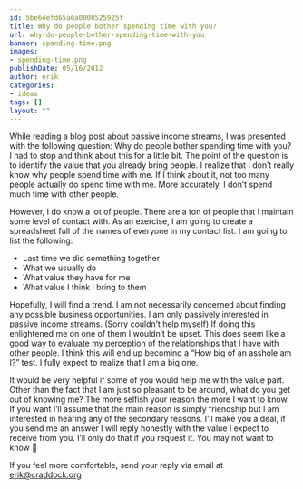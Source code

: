 ```yaml
---
id: 5be64efd65a6a0000525925f
title: Why do people bother spending time with you?
url: why-do-people-bother-spending-time-with-you
banner: spending-time.png
images:
- spending-time.png
publishDate: 05/16/2012
author: erik
categories:
- ideas
tags: []
layout: ""
---
```

While reading a blog post about passive income streams, I was presented with the following question: Why do people bother spending time with you? I had to stop and think about this for a little bit. The point of the question is to identify the value that you already bring people. I realize that I don’t really know why people spend time with me. If I think about it, not too many people actually do spend time with me. More accurately, I don’t spend much time with other people.

However, I do know a lot of people. There are a ton of people that I maintain some level of contact with. As an exercise, I am going to create a spreadsheet full of the names of everyone in my contact list. I am going to list the following:

  * Last time we did something together
  * What we usually do
  * What value they have for me
  * What value I think I bring to them

Hopefully, I will find a trend. I am not necessarily concerned about finding any possible business opportunities. I am only passively interested in passive income streams. (Sorry couldn’t help myself) If doing this enlightened me on one of them I wouldn’t be upset. This does seem like a good way to evaluate my perception of the relationships that I have with other people. I think this will end up becoming a “How big of an asshole am I?” test. I fully expect to realize that I am a big one.

It would be very helpful if some of you would help me with the value part. Other than the fact that I am just so pleasant to be around, what do you get out of knowing me? The more selfish your reason the more I want to know. If you want I’ll assume that the main reason is simply friendship but I am interested in hearing any of the secondary reasons. I’ll make you a deal, if you send me an answer I will reply honestly with the value I expect to receive from you. I&#8217;ll only do that if you request it. You may not want to know 🙂

If you feel more comfortable, send your reply via email at erik@craddock.org